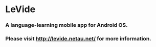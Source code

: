 # LeVide
### A language-learning mobile app for Android OS.
### Please visit http://levide.netau.net/ for more information.
